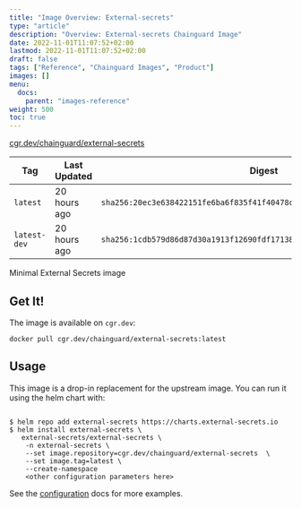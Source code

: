 ```yaml
---
title: "Image Overview: External-secrets"
type: "article"
description: "Overview: External-secrets Chainguard Image"
date: 2022-11-01T11:07:52+02:00
lastmod: 2022-11-01T11:07:52+02:00
draft: false
tags: ["Reference", "Chainguard Images", "Product"]
images: []
menu:
  docs:
    parent: "images-reference"
weight: 500
toc: true
---
```


[cgr.dev/chainguard/external-secrets](https://github.com/chainguard-images/images/tree/main/images/external-secrets)

| Tag          | Last Updated | Digest                                                                    |
|--------------|--------------|---------------------------------------------------------------------------|
| `latest`     | 20 hours ago | `sha256:20ec3e638422151fe6ba6f835f41f40478c88a052eb009c62441831e304455c1` |
| `latest-dev` | 20 hours ago | `sha256:1cdb579d86d87d30a1913f12690fdf17138cc23de7badb8a22f735ca5fd7ab8f` |



Minimal External Secrets image 

## Get It!

The image is available on `cgr.dev`:

```
docker pull cgr.dev/chainguard/external-secrets:latest
```

## Usage

This image is a drop-in replacement for the upstream image.
You can run it using the helm chart with:

```shell
  
$ helm repo add external-secrets https://charts.external-secrets.io
$ helm install external-secrets \
   external-secrets/external-secrets \
    -n external-secrets \
    --set image.repository=cgr.dev/chainguard/external-secrets  \
    --set image.tag=latest \
    --create-namespace 
    <other configuration parameters here>
```

See the [configuration](https://github.com/external-secrets/external-secrets/tree/main/deploy/charts/external-secrets) docs for more examples.
